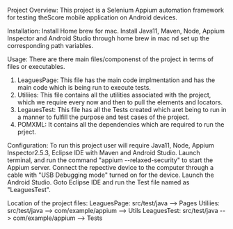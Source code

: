 Project Overview: This project is a Selenium Appium automation framework for testing theScore mobile application on Android devices.

Installation: Install Home brew for mac. Install Java11, Maven, Node, Appium Inspector and Android Studio through home brew in mac nd set up the corresponding path variables.

Usage: There are there main files/componenst of the project in terms of files or executables. 
1. LeaguesPage: This file has the main code implmentation and has the main code which is being run to execute tests.
2. Utiliies: This file contains all the utilities associated with the project, which we require every now and then to pull the elements and locators.
3. LegauesTest: This file has all the Tests created which aret being to run in a manner to fulfill the purpose and test cases of the project.
4. POMXML: It contains all the dependencies which are required to run the prject.

Configuration: To run this project user will require Java11, Node, Appium Inspector2.5.3, Eclipse IDE with Maven and Android Studio.
 Launch terminal,  and run the command "appium --relaxed-security" to start the Appium server.
 Connect the repective device to the computer through a cable with "USB Debugging mode" turned on for the device.
 Launch the Android Studio.
 Goto Eclipse IDE and run the Test file named as "LeaguesTest".

Location of the project files:
LeaguesPage: src/test/java --> Pages
Utiliies: src/test/java --> com/example/appium --> Utils
LeaguesTest: src/test/java --> com/example/appium --> Tests

